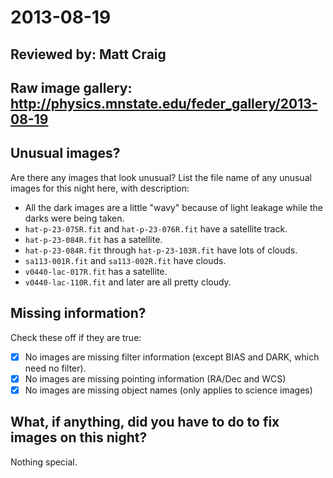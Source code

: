 # 2013-08-19

## Reviewed by:   Matt Craig

## Raw image gallery: http://physics.mnstate.edu/feder_gallery/2013-08-19

## Unusual images?

Are there any images that look unusual? List the file name of any unusual images for this night here, with description:

+ All the dark images are a little "wavy" because of light leakage while the darks were being taken.
+ `hat-p-23-075R.fit` and `hat-p-23-076R.fit` have a satellite track.
+ `hat-p-23-084R.fit` has a satellite.
+ `hat-p-23-084R.fit` through `hat-p-23-103R.fit` have lots of clouds.
+ `sa113-001R.fit` and `sa113-002R.fit` have clouds.
+ `v0440-lac-017R.fit` has a satellite.
+ `v0440-lac-110R.fit` and later are all pretty cloudy.

## Missing information?

Check these off if they are true:

- [x] No images are missing filter information (except BIAS and DARK, which need no filter).
- [x] No images are missing pointing information (RA/Dec and WCS)
- [x] No images are missing object names (only applies to science images)

## What, if anything, did you have to do to fix images on this night?

Nothing special.
